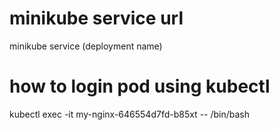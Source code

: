 minikube service url 
==========================

minikube service (deployment name)


how to login pod using kubectl
=======================================
kubectl exec -it my-nginx-646554d7fd-b85xt -- /bin/bash
